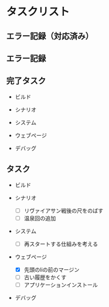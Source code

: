 # タスクリスト

## エラー記録（対応済み）

## エラー記録

## 完了タスク

- ビルド

- シナリオ

- システム

- ウェブページ

- デバッグ

## タスク

- ビルド

- シナリオ
  - [ ] リヴァイアサン戦後の尺をのばす
  - [ ] 温泉回の追加

- システム
  - [ ] 再スタートする仕組みを考える

- ウェブページ
  - [x] 先頭のliの前のマージン
  - [ ] 古い履歴をかくす
  - [ ] アプリケーションインストール

- デバッグ

